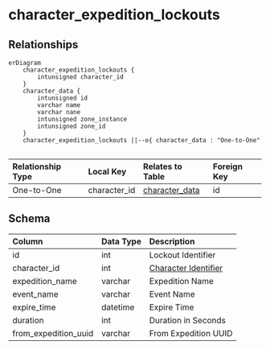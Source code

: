 # character_expedition_lockouts

## Relationships

```mermaid
erDiagram
    character_expedition_lockouts {
        intunsigned character_id
    }
    character_data {
        intunsigned id
        varchar name
        varchar nane
        intunsigned zone_instance
        intunsigned zone_id
    }
    character_expedition_lockouts ||--o{ character_data : "One-to-One"


```


| Relationship Type | Local Key | Relates to Table | Foreign Key |
| :--- | :--- | :--- | :--- |
| One-to-One | character_id | [character_data](../../schema/characters/character_data.md) | id |


## Schema

| Column | Data Type | Description |
| :--- | :--- | :--- |
| id | int | Lockout Identifier |
| character_id | int | [Character Identifier](../../schema/characters/character_data.md) |
| expedition_name | varchar | Expedition Name |
| event_name | varchar | Event Name |
| expire_time | datetime | Expire Time |
| duration | int | Duration in Seconds |
| from_expedition_uuid | varchar | From Expedition UUID |

